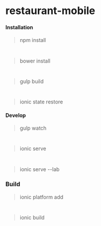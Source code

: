# restaurant-mobile

#### Installation
> npm install
#
> bower install
#
> gulp build
#
> ionic state restore

#### Develop
> gulp watch
#
> ionic serve
#
> ionic serve --lab

### Build
> ionic platform add <platform>
#
> ionic build
